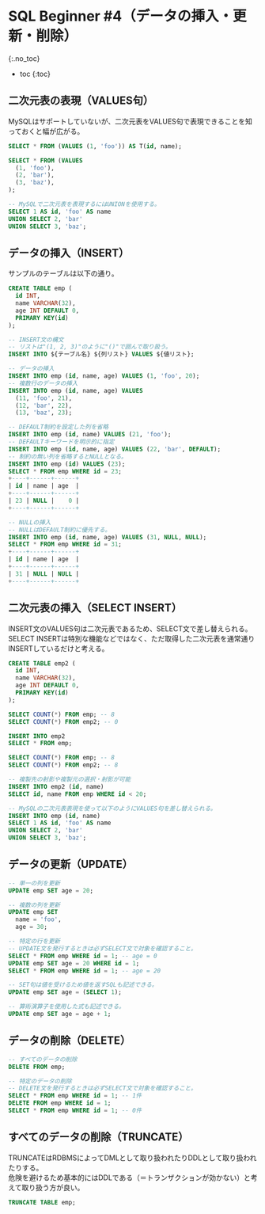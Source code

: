 # SQL Beginner #4（データの挿入・更新・削除）
{:.no_toc}

* toc
{:toc}

## 二次元表の表現（VALUES句）
MySQLはサポートしていないが、二次元表をVALUES句で表現できることを知っておくと幅が広がる。

```sql
SELECT * FROM (VALUES (1, 'foo')) AS T(id, name);

SELECT * FROM (VALUES
  (1, 'foo'),
  (2, 'bar'),
  (3, 'baz'),
);

-- MySQLで二次元表を表現するにはUNIONを使用する。
SELECT 1 AS id, 'foo' AS name
UNION SELECT 2, 'bar'
UNION SELECT 3, 'baz';
```

## データの挿入（INSERT）
サンプルのテーブルは以下の通り。
```sql
CREATE TABLE emp (
  id INT,
  name VARCHAR(32),
  age INT DEFAULT 0,
  PRIMARY KEY(id)
);
```

```sql
-- INSERT文の構文
-- リストは"(1, 2, 3)"のように"()"で囲んで取り扱う。
INSERT INTO ${テーブル名} ${列リスト} VALUES ${値リスト};

-- データの挿入
INSERT INTO emp (id, name, age) VALUES (1, 'foo', 20);
-- 複数行のデータの挿入
INSERT INTO emp (id, name, age) VALUES
  (11, 'foo', 21),
  (12, 'bar', 22),
  (13, 'baz', 23);

-- DEFAULT制約を設定した列を省略
INSERT INTO emp (id, name) VALUES (21, 'foo');
-- DEFAULTキーワードを明示的に指定
INSERT INTO emp (id, name, age) VALUES (22, 'bar', DEFAULT);
-- 制約の無い列を省略するとNULLとなる。
INSERT INTO emp (id) VALUES (23);
SELECT * FROM emp WHERE id = 23;
+----+------+------+
| id | name | age  |
+----+------+------+
| 23 | NULL |    0 |
+----+------+------+

-- NULLの挿入
-- NULLはDEFAULT制約に優先する。
INSERT INTO emp (id, name, age) VALUES (31, NULL, NULL);
SELECT * FROM emp WHERE id = 31;
+----+------+------+
| id | name | age  |
+----+------+------+
| 31 | NULL | NULL |
+----+------+------+
```

## 二次元表の挿入（SELECT INSERT）
INSERT文のVALUES句は二次元表であるため、SELECT文で差し替えられる。  
SELECT INSERTは特別な機能などではなく、ただ取得した二次元表を通常通りINSERTしているだけと考える。

```sql
CREATE TABLE emp2 (
  id INT,
  name VARCHAR(32),
  age INT DEFAULT 0,
  PRIMARY KEY(id)
);

SELECT COUNT(*) FROM emp; -- 8
SELECT COUNT(*) FROM emp2; -- 0

INSERT INTO emp2
SELECT * FROM emp;

SELECT COUNT(*) FROM emp; -- 8
SELECT COUNT(*) FROM emp2; -- 8

-- 複製先の射影や複製元の選択・射影が可能
INSERT INTO emp2 (id, name)
SELECT id, name FROM emp WHERE id < 20;

-- MySQLの二次元表表現を使って以下のようにVALUES句を差し替えられる。
INSERT INTO emp (id, name)
SELECT 1 AS id, 'foo' AS name
UNION SELECT 2, 'bar'
UNION SELECT 3, 'baz';
```

## データの更新（UPDATE）
```sql
-- 単一の列を更新
UPDATE emp SET age = 20;

-- 複数の列を更新
UPDATE emp SET
  name = 'foo',
  age = 30;

-- 特定の行を更新
-- UPDATE文を発行するときは必ずSELECT文で対象を確認すること。
SELECT * FROM emp WHERE id = 1; -- age = 0
UPDATE emp SET age = 20 WHERE id = 1;
SELECT * FROM emp WHERE id = 1; -- age = 20

-- SET句は値を受けるため値を返すSQLも記述できる。
UPDATE emp SET age = (SELECT 1);

-- 算術演算子を使用した式も記述できる。
UPDATE emp SET age = age + 1;
```

## データの削除（DELETE）
```sql
-- すべてのデータの削除
DELETE FROM emp;

-- 特定のデータの削除
-- DELETE文を発行するときは必ずSELECT文で対象を確認すること。
SELECT * FROM emp WHERE id = 1; -- 1件
DELETE FROM emp WHERE id = 1;
SELECT * FROM emp WHERE id = 1; -- 0件
```

## すべてのデータの削除（TRUNCATE）
TRUNCATEはRDBMSによってDMLとして取り扱われたりDDLとして取り扱われたりする。  
危険を避けるため基本的にはDDLである（＝トランザクションが効かない）と考えて取り扱う方が良い。

```sql
TRUNCATE TABLE emp;
```

